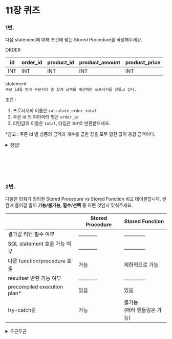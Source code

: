 
# 11장 퀴즈

### 1번.
다음 statement에 대해 조건에 맞는 Stored Procedure를 작성해주세요.

ORDER

| id | order_id | product_id | product_amount | product_price |
| --- | --- | --- | --- | --- |
| INT | INT | INT | INT | INT |

statement<br>
`주문 id를 받아 주문서의 총 합계 금액을 계산하는 프로시저를 만들고 싶다.`

조건 : 

1. 프로시저의 이름은 `calculate_order_total`
2. 주문 id 의 파라미터 명은 `order_id`
3. 리턴값의 이름은 `total`, 타입은 `INT`로 반환받으세요.

*참고 : 주문 id 별 상품의 금액과 개수를 곱한 값을 모두 합한 값이 총합 금액이다.

<details>
<summary>정답!</summary>

```sql
delimiter $$
CREATE PROCEDURE calculate_order_total (IN order_id INT, OUT total INT)
BEGIN
    SELECT SUM(product_price * product_amount) INTO total
    FROM order
    WHERE order_id = order_id;
END
$$
delimiter ;
```

</details>
<br><br><br><br><br>

### 2번.

다음은 민희가 정리한 Stored Procedure vs Stored Function 비교 테이블입니다. 빈 칸에 들어갈 말이 **가능/불가능, 필수/선택** 중 어떤 것인지 맞춰주세요.

|  | Stored Procedure | Stored Function |
| --- | --- | --- |
| 결과값 리턴 필수 여부 | ________ | _________ |
| SQL statement 호출 가능 여부 | ________ | _________ |
| 다른 function/procedure 호출 | 가능 | 제한적으로 가능 |
| resultset 반환 가능 여부 | ________ | _________ |
| precompiled execution plan* | 있음 | 있음 |
| try-catch문 | 가능 | 불가능 <br>(에러 핸들링은 가능) |
<details>
<summary>두근두근</summary>
선택, 필수

불가능, 가능

가능, 불가능

</details>
